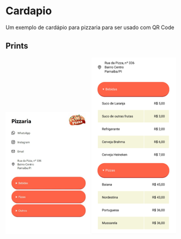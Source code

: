 # Cardapio

 Um exemplo de cardápio para pizzaria para ser usado com QR Code

## Prints

<img src="/prints/Captura-Cardapio.jpeg" alt="Captura de tela do cardápio" style="width:45%">
<img src="/prints/Cardapio2.jpg" alt="Caputra de tela do cardápio" style="width:45%">
